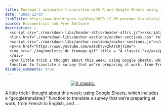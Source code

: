 ```yaml
---
title: Poorman's automated translation with R and Google Sheets using {googlesheets4}
date: '2020-12-05'
linkTitle: http://www.brodrigues.co/blog/2020-12-05-poorman_translate/
source: Econometrics and Free Software
description: |-
  <script src="./rmarkdown-libs/header-attrs/header-attrs.js"></script>
  <link href="./rmarkdown-libs/anchor-sections/anchor-sections.css" rel="stylesheet" />
  <script src="./rmarkdown-libs/anchor-sections/anchor-sections.js"></script> <div style="text-align:center;">
  <p><a href="https://www.youtube.com/watch?v=2kArCRjT29w">
  <img src="./img/omelette_du_fromage.gif" title = "A classic."></a></p>
  </div>
  <p>A little trick I thought about this week; using Google Sheets, which includes a “googletranslate()”
  function to translate a survey that we’re preparing at work, from French to English, and ...
disable_comments: true
---
```

<script src="./rmarkdown-libs/header-attrs/header-attrs.js"></script>
<link href="./rmarkdown-libs/anchor-sections/anchor-sections.css" rel="stylesheet" />
<script src="./rmarkdown-libs/anchor-sections/anchor-sections.js"></script> <div style="text-align:center;">
<p><a href="https://www.youtube.com/watch?v=2kArCRjT29w">
<img src="./img/omelette_du_fromage.gif" title = "A classic."></a></p>
</div>
<p>A little trick I thought about this week; using Google Sheets, which includes a “googletranslate()”
function to translate a survey that we’re preparing at work, from French to English, and ...
